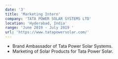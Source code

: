 ```yaml
---
date: '3'
title: 'Marketing Intern'
company: 'TATA POWER SOLAR SYSTEMS LTD'
location: 'Hyderabad, India'
range: 'June 2019 - July 2019 '
url: 'https://www.tatapowersolar.com/'
---
```


- Brand Ambassador of Tata Power Solar Systems.
- Marketing of Solar Products for Tata Power Solar.

